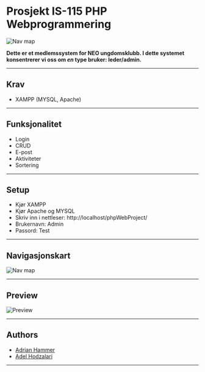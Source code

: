 # Prosjekt IS-115 PHP Webprogrammering

![Nav map](https://i.imgur.com/n89rOiG.png)

**Dette er et medlemssystem for NEO ungdomsklubb. I dette systemet konsentrerer vi oss om *en* type bruker: leder/admin.**



-----



## Krav
* XAMPP (MYSQL, Apache)


-----

## Funksjonalitet
* Login
* CRUD
* E-post
* Aktiviteter
* Sortering


-----

## Setup
* Kjør XAMPP
* Kjør Apache og MYSQL
* Skriv inn i nettleser: http://localhost/phpWebProject/
* Brukernavn: Admin
* Passord: Test


-----



## Navigasjonskart
![Nav map](https://i.imgur.com/yzbebtd.png)


-----

## Preview
![Preview](https://i.imgur.com/hxYHTte.gif)



-----

## Authors
+ [Adrian Hammer](https://github.com/Adrianhammer)
+ [Adel Hodzalari](https://github.com/adelh98)



-----

